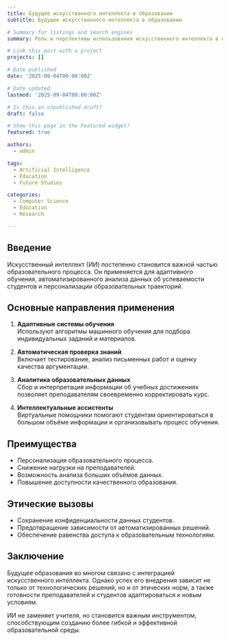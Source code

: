 ```yaml
---
title: Будущее искусственного интеллекта в образовании
subtitle: Будущее искусственного интеллекта в образовании

# Summary for listings and search engines
summary: Роль и перспективы использования искусственного интеллекта в образовательных системах. 

# Link this post with a project
projects: []

# Date published
date: '2025-09-04T00:00:00Z'

# Date updated
lastmod: '2025-09-04T00:00:00Z'

# Is this an unpublished draft?
draft: false

# Show this page in the Featured widget?
featured: true

authors:
  - admin

tags:
  - Artificial Intelligence
  - Education
  - Future Studies

categories:
  - Computer Science
  - Education
  - Research

---
```


## Введение  

Искусственный интеллект (ИИ) постепенно становится важной частью образовательного процесса. Он применяется для адаптивного обучения, автоматизированного анализа данных об успеваемости студентов и персонализации образовательных траекторий.  

## Основные направления применения  

1. **Адаптивные системы обучения**  
   Используют алгоритмы машинного обучения для подбора индивидуальных заданий и материалов.  

2. **Автоматическая проверка знаний**  
   Включает тестирование, анализ письменных работ и оценку качества аргументации.  

3. **Аналитика образовательных данных**  
   Сбор и интерпретация информации об учебных достижениях позволяет преподавателям своевременно корректировать курс.  

4. **Интеллектуальные ассистенты**  
   Виртуальные помощники помогают студентам ориентироваться в большом объёме информации и организовывать процесс обучения.  

## Преимущества  

- Персонализация образовательного процесса.  
- Снижение нагрузки на преподавателей.  
- Возможность анализа больших объёмов данных.  
- Повышение доступности качественного образования.  

## Этические вызовы  

- Сохранение конфиденциальности данных студентов.  
- Предотвращение зависимости от автоматизированных решений.  
- Обеспечение равенства доступа к образовательным технологиям.  

## Заключение  

Будущее образования во многом связано с интеграцией искусственного интеллекта. Однако успех его внедрения зависит не только от технологических решений, но и от этических норм, а также готовности преподавателей и студентов адаптироваться к новым условиям.  

ИИ не заменяет учителя, но становится важным инструментом, способствующим созданию более гибкой и эффективной образовательной среды.  


